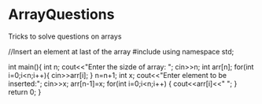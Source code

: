 # ArrayQuestions
Tricks to solve questions on arrays

//Insert an element at last of the array
#include<iostream>
using namespace std;

int main(){
	int n;
	cout<<"Enter the sizde of array: ";
	cin>>n;
	int arr[n];
	for(int i=0;i<n;i++){
		cin>>arr[i];
	}
	n=n+1;
	int x;
	cout<<"Enter element to be inserted:";
	cin>>x;
	arr[n-1]=x;
	for(int i=0;i<n;i++)
	{
		cout<<arr[i]<<" ";
	}
	return 0;
}
